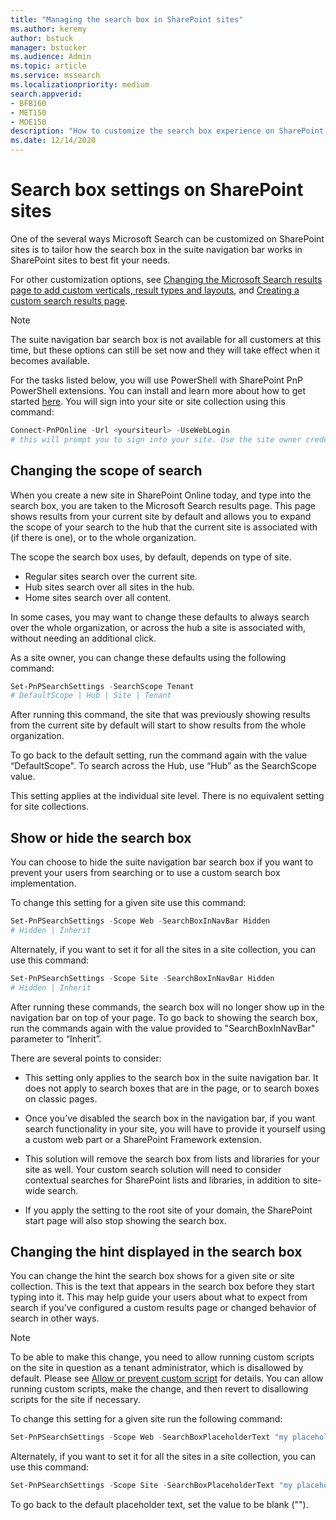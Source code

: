 ```yaml
---
title: "Managing the search box in SharePoint sites"
ms.author: keremy
author: bstuck
manager: bstucker
ms.audience: Admin
ms.topic: article
ms.service: mssearch
ms.localizationpriority: medium
search.appverid:
- BFB160
- MET150
- MOE150
description: "How to customize the search box experience on SharePoint sites"
ms.date: 12/14/2020
---
```


# Search box settings on SharePoint sites

One of the several ways Microsoft Search can be customized on SharePoint sites is to tailor how the search box in the suite navigation bar works in SharePoint sites to best fit your needs.

For other customization options, see [Changing the Microsoft Search results page to add custom verticals, result types and layouts](customize-search-page.md), and [Creating a custom search results page](create-search-results-pages.md).

> [!NOTE]
> The suite navigation bar search box is not available for all customers at this time, but these options can still be set now and they will take effect when it becomes available.

For the tasks listed below, you will use PowerShell with SharePoint PnP PowerShell extensions. You can install and learn more about how to get started [here](/powershell/sharepoint/sharepoint-pnp/sharepoint-pnp-cmdlets). You will sign into your site or site collection using this command:

```powershell
Connect-PnPOnline -Url <yoursiteurl> -UseWebLogin
# this will prompt you to sign into your site. Use the site owner credentials 
```

## Changing the scope of search

When you create a new site in SharePoint Online today, and type into the search box, you are taken to the Microsoft Search results page. This page shows results from your current site by default and allows you to expand the scope of your search to the hub that the current site is associated with (if there is one), or to the whole organization.

The scope the search box uses, by default, depends on type of site.

* Regular sites search over the current site.
* Hub sites search over all sites in the hub.
* Home sites search over all content.

In some cases, you may want to change these defaults to always search over the whole organization, or across the hub a site is associated with, without needing an additional click.

As a site owner, you can change these defaults using the following command:

```powershell
Set-PnPSearchSettings -SearchScope Tenant
# DefaultScope | Hub | Site | Tenant
```

After running this command, the site that was previously showing results from the current site by default will start to show results from the whole organization.

To go back to the default setting, run the command again with the value “DefaultScope". To search across the Hub, use “Hub” as the SearchScope value.

This setting applies at the individual site level. There is no equivalent setting for site collections.

## Show or hide the search box

You can choose to hide the suite navigation bar search box if you want to prevent your users from searching or to use a custom search box implementation.

To change this setting for a given site use this command:

```powershell
Set-PnPSearchSettings -Scope Web -SearchBoxInNavBar Hidden
# Hidden | Inherit
```

Alternately, if you want to set it for all the sites in a site collection, you can use this command:

```powershell
Set-PnPSearchSettings -Scope Site -SearchBoxInNavBar Hidden
# Hidden | Inherit
```

After running these commands, the search box will no longer show up in the navigation bar on top of your page. To go back to showing the search box, run the commands again with the value provided to "SearchBoxInNavBar" parameter to “Inherit”.

There are several points to consider:

* This setting only applies to the search box in the suite navigation bar. It does not apply to search boxes that are in the page, or to search boxes on classic pages.

* Once you’ve disabled the search box in the navigation bar, if you want search functionality in your site, you will have to provide it yourself using a custom web part or a SharePoint Framework extension.

* This solution will remove the search box from lists and libraries for your site as well. Your custom search solution will need to consider contextual searches for SharePoint lists and libraries, in addition to site-wide search.

* If you apply the setting to the root site of your domain, the SharePoint start page will also stop showing the search box.

## Changing the hint displayed in the search box

You can change the hint the search box shows for a given site or site collection. This is the text that appears in the search box before they start typing into it. This may help guide your users about what to expect from search if you’ve configured a custom results page or changed behavior of search in other ways.

> [!NOTE]
> To be able to make this change, you need to allow running custom scripts on the site in question as a tenant administrator, which is disallowed by default. Please see [Allow or prevent custom script](/sharepoint/allow-or-prevent-custom-script) for details. You can allow running custom scripts, make the change, and then revert to disallowing scripts for the site if necessary.

To change this setting for a given site run the following command:

```powershell
Set-PnPSearchSettings -Scope Web -SearchBoxPlaceholderText "my placeholder" 
```

Alternately, if you want to set it for all the sites in a site collection, you can use this command:

```powershell
Set-PnPSearchSettings -Scope Site -SearchBoxPlaceholderText "my placeholder" 
```

To go back to the default placeholder text, set the value to be blank ("").
